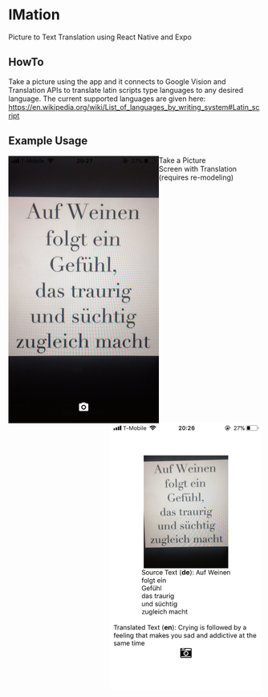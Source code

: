 # IMation
Picture to Text Translation using React Native and Expo

## HowTo
Take a picture using the app and it connects to Google Vision and Translation APIs to translate latin scripts type languages to any desired language. The current supported languages are given here: https://en.wikipedia.org/wiki/List_of_languages_by_writing_system#Latin_script

## Example Usage
<div>Take a Picture <img src ="picture.PNG" align="left" width="300px"/></div>
<div>Screen with Translation (requires re-modeling)<img src ="translation.PNG" align="right" width="300px"/></div>
